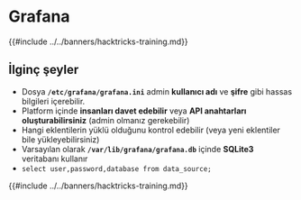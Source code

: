 # Grafana

{{#include ../../banners/hacktricks-training.md}}

## İlginç şeyler

- Dosya **`/etc/grafana/grafana.ini`** admin **kullanıcı adı** ve **şifre** gibi hassas bilgileri içerebilir.
- Platform içinde **insanları davet edebilir** veya **API anahtarları oluşturabilirsiniz** (admin olmanız gerekebilir)
- Hangi eklentilerin yüklü olduğunu kontrol edebilir (veya yeni eklentiler bile yükleyebilirsiniz)
- Varsayılan olarak **`/var/lib/grafana/grafana.db`** içinde **SQLite3** veritabanı kullanır
- `select user,password,database from data_source;`

{{#include ../../banners/hacktricks-training.md}}
